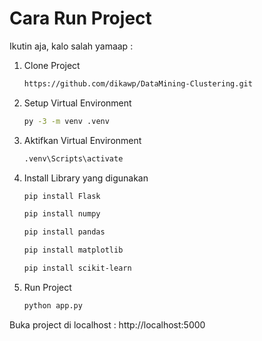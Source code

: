 <H1>Cara Run Project</H1>
<p>Ikutin aja, kalo salah yamaap : </p>

1. Clone Project
    ```sh
    https://github.com/dikawp/DataMining-Clustering.git
    ```
2. Setup Virtual Environment
    ```sh
    py -3 -m venv .venv
    ```
3. Aktifkan Virtual Environment
    ```sh
    .venv\Scripts\activate
    ```
4. Install Library yang digunakan
    ```sh
    pip install Flask 
    ```
    ```sh
    pip install numpy 
    ```
    ```sh
    pip install pandas 
    ```
    ```sh
    pip install matplotlib 
    ```
    ```sh
    pip install scikit-learn 
    ```
5. Run Project
    ```sh
    python app.py
    ```

Buka project di localhost : http://localhost:5000 
